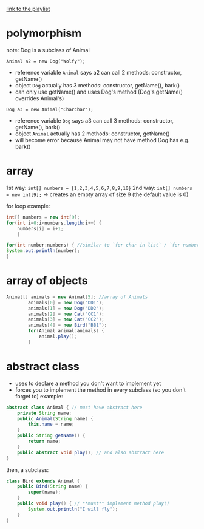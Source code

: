 [link to the playlist](https://www.youtube.com/playlist?list=PLwnUv3sNB6_UsjZFlSJdEdRA_Z6wYKAz5)

# polymorphism

note: Dog is a subclass of Animal

`Animal a2 = new Dog("Wolfy");`
- reference variable `Animal` says a2 can call 2 methods: constructor, getName()
- object `Dog` actually has 3 methods: constructor, getName(), bark()
- can only use getName() and uses Dog's method (Dog's getName() overrides Animal's)

`Dog a3 = new Animal("Charchar");`
- reference variable `Dog` says a3 can call 3 methods: constructor, getName(), bark()
- object `Animal` actually has 2 methods: constructor, getName()
- will become error because Animal may not have method Dog has e.g. bark()

# array

1st way: `int[] numbers = {1,2,3,4,5,6,7,8,9,10}`
2nd way: `int[] numbers = new int[9];` -> creates an empty array of size 9 (the default value is 0)

for loop example:
```java
int[] numbers = new int[9];
for(int i=0;i<numbers.length;i++) {
    numbers[i] = i+1;
    }
```

```java
for(int number:numbers) { //similar to `for char in list` / `for number in numbers` in python
System.out.println(number);
}
```

# array of objects

```java
Animal[] animals = new Animal[5]; //array of Animals
        animals[0] = new Dog("DD1");
        animals[1] = new Dog("DD2");
        animals[2] = new Cat("CC1");
        animals[3] = new Cat("CC2");
        animals[4] = new Bird("BB1");
        for(Animal animal:animals) {
            animal.play();
        }
```

# abstract class
- uses to declare a method you don't want to implement yet
- forces you to implement the method in every subclass (so you don't forget to)
example:
```java
abstract class Animal { // must have abstract here
    private String name;
    public Animal(String name) {
        this.name = name;
    }
    public String getName() {
        return name;
    }
    public abstract void play(); // and also abstract here
}
```
then, a subclass:
```java
class Bird extends Animal {
    public Bird(String name) {
        super(name);
    }
    public void play() { // **must** implement method play()
        System.out.println("I will fly");
    }
}
```
